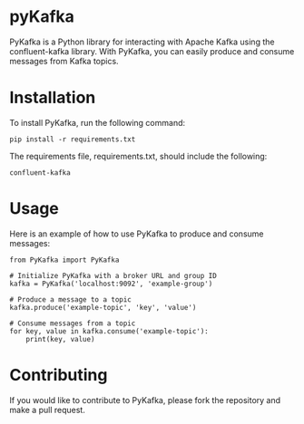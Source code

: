 # pyKafka
PyKafka is a Python library for interacting with Apache Kafka using the confluent-kafka library. With PyKafka, you can easily produce and consume messages from Kafka topics.

# Installation
To install PyKafka, run the following command:
```
pip install -r requirements.txt

```
The requirements file, requirements.txt, should include the following:
```
confluent-kafka

```


# Usage
Here is an example of how to use PyKafka to produce and consume messages:
```
from PyKafka import PyKafka

# Initialize PyKafka with a broker URL and group ID
kafka = PyKafka('localhost:9092', 'example-group')

# Produce a message to a topic
kafka.produce('example-topic', 'key', 'value')

# Consume messages from a topic
for key, value in kafka.consume('example-topic'):
    print(key, value)

```


# Contributing
If you would like to contribute to PyKafka, please fork the repository and make a pull request.


